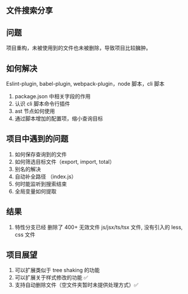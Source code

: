 ## 文件搜索分享

## 问题

项目重构，未被使用到的文件也未被删除，导致项目比较臃肿。

## 如何解决

Eslint-plugin, babel-plugin, webpack-plugin，node 脚本，cli 脚本

1. package.json 中相关字段的作用
2. 认识 cli 脚本命令行插件
3. ast 节点如何使用
4. 通过脚本增加的配置项，缩小查询目标

## 项目中遇到的问题

1. 如何保存查询到的文件
2. 如何筛选目标文件（export, import, total）
3. 别名的解决
4. 自动补全路径 （index.js）
5. 何时能监听到搜索结束
6. 全局变量如何提取

## 结果

1. 特性分支已经 删除了 400+ 无效文件 js/jsx/ts/tsx 文件, 没有引入的 less, css 文件

## 项目展望

1. 可以扩展类似于 tree shaking 的功能
2. 可以扩展关于样式修改的功能 ✅
3. 支持自动删除文件（空文件夹暂时未提供处理方式）✅
